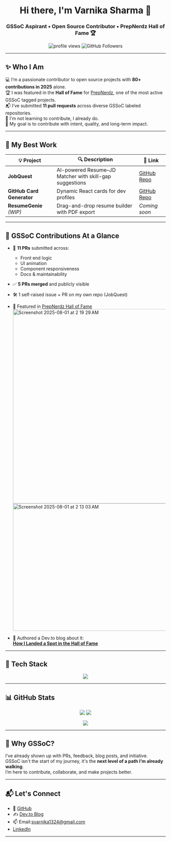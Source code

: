 <!-- Profile Header -->
<h1 align="center">Hi there, I'm Varnika Sharma 👋</h1>
<h3 align="center">GSSoC Aspirant • Open Source Contributor • PrepNerdz Hall of Fame 🏆</h3>

<p align="center">
  <img src="https://komarev.com/ghpvc/?username=Varnika060306&label=Profile%20views&color=0e75b6&style=flat" alt="profile views" />
  <img src="https://img.shields.io/github/followers/Varnika060306?label=Followers&style=social" alt="GitHub Followers" />
</p>

---

## ✨ Who I Am

💻 I’m a passionate contributor to open source projects with **80+ contributions in 2025** alone.  
🏆 I was featured in the **Hall of Fame** for [PrepNerdz](https://github.com/Shubhashish-Chakraborty/prepnerdz), one of the most active GSSoC tagged projects.  
📬 I’ve submitted **11 pull requests** across diverse GSSoC labeled repositories.  
🧠 I'm not learning to contribute, I already do.  
🎯 My goal is to contribute with intent, quality, and long-term impact.

---

## 🚀 My Best Work

| 💡 Project | 🔍 Description | 🔗 Link |
|-----------|----------------|--------|
| **JobQuest** | AI-powered Resume–JD Matcher with skill-gap suggestions | [GitHub Repo](https://github.com/Varnika060306/JobQuest) |
| **GitHub Card Generator** | Dynamic React cards for dev profiles | [GitHub Repo](https://github.com/Varnika060306/github-card-generator) |
| **ResumeGenie** *(WIP)* | Drag-and-drop resume builder with PDF export | *Coming soon* |

---

## 📂 GSSoC Contributions At a Glance

- 🔧 **11 PRs** submitted across:
  - Front end logic  
  - UI animation  
  - Component responsiveness  
  - Docs & maintainability
- ✅ **5 PRs merged** and publicly visible  
- 🛠️ 1 self-raised issue + PR on my own repo (JobQuest)  
- 👑 Featured in [PrepNerdz Hall of Fame](https://github.com/Shubhashish-Chakraborty/prepnerdz/pull/12)
  <img width="807" height="609" alt="Screenshot 2025-08-01 at 2 19 29 AM" src="https://github.com/user-attachments/assets/1a946e99-3430-4d5a-9039-34ef2cd30d55" />
  <img width="964" height="399" alt="Screenshot 2025-08-01 at 2 13 03 AM" src="https://github.com/user-attachments/assets/6196f463-b436-413c-a16c-69b8e1e9b010" />

  
- 📝 Authored a Dev.to blog about it:  
  **[How I Landed a Spot in the Hall of Fame](https://dev.to/varnika_sharma_227924c81f/how-i-landed-a-spot-in-the-hall-of-fame-my-open-source-journey-with-prepnerdz-4hc3)**

---

## 🧠 Tech Stack

<p align="center">
  <img src="https://skillicons.dev/icons?i=react,js,ts,html,css,tailwind,git,github,markdown,vscode,python" />
</p>

---

## 📊 GitHub Stats

<p align="center">
  <img src="https://github-readme-stats.vercel.app/api?username=Varnika060306&show_icons=true&theme=tokyonight&count_private=true" />
  <img src="https://streak-stats.demolab.com?user=Varnika060306&theme=tokyonight" />
</p>

<p align="center">
  <img src="https://github-profile-trophy.vercel.app/?username=Varnika060306&theme=onedark&column=3&margin-w=15&margin-h=15" />
</p>

---

## 🧭 Why GSSoC?

I’ve already shown up with PRs, feedback, blog posts, and initiative.  
GSSoC isn't the start of my journey, it's the **next level of a path I’m already walking**.  
I’m here to contribute, collaborate, and make projects better.

---

## 📬 Let's Connect

- 🔗 [GitHub](https://github.com/Varnika060306)
- ✍️ [Dev.to Blog](https://dev.to/varnika_sharma_227924c81f)
- 📫 Email:svarnika1324@gmail.com
- [LinkedIn](http://linkedin.com/in/varnika-sharma-b24ab82b9)
---

<!--
**Varnika060306/Varnika060306** is a ✨ _special_ ✨ repository because its `README.md` (this file) appears on your GitHub profile.

Here are some ideas to get you started:

- 🔭 I’m currently working on ...
- 🌱 I’m currently learning ...
- 👯 I’m looking to collaborate on ...
- 🤔 I’m looking for help with ...
- 💬 Ask me about ...
- 📫 How to reach me: ...
- 😄 Pronouns: ...
- ⚡ Fun fact: ...
-->
